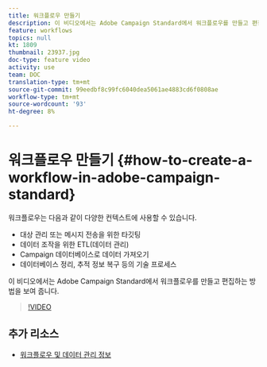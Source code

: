 ```yaml
---
title: 워크플로우 만들기
description: 이 비디오에서는 Adobe Campaign Standard에서 워크플로우를 만들고 편집하는 방법을 보여 줍니다.
feature: workflows
topics: null
kt: 1809
thumbnail: 23937.jpg
doc-type: feature video
activity: use
team: DOC
translation-type: tm+mt
source-git-commit: 99eedbf8c99fc6040dea5061ae4883cd6f0808ae
workflow-type: tm+mt
source-wordcount: '93'
ht-degree: 8%

---
```



# 워크플로우 만들기 {#how-to-create-a-workflow-in-adobe-campaign-standard}

워크플로우는 다음과 같이 다양한 컨텍스트에 사용할 수 있습니다.

* 대상 관리 또는 메시지 전송을 위한 타깃팅
* 데이터 조작을 위한 ETL(데이터 관리)
* Campaign 데이터베이스로 데이터 가져오기
* 데이터베이스 정리, 추적 정보 복구 등의 기술 프로세스

이 비디오에서는 Adobe Campaign Standard에서 워크플로우를 만들고 편집하는 방법을 보여 줍니다.

>[!VIDEO](https://video.tv.adobe.com/v/23937?quality=12)

## 추가 리소스

* [워크플로우 및 데이터 관리 정보](https://docs.adobe.com/content/help/en/campaign-standard/using/managing-processes-and-data/about-workflows-and-data-management/discovering-workflows.html)
